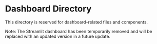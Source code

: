 # Dashboard Directory

This directory is reserved for dashboard-related files and components.

Note: The Streamlit dashboard has been temporarily removed and will be replaced with an updated version in a future update. 